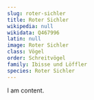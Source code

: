 ```yaml
---
slug: roter-sichler
title: Roter Sichler
wikipedia: null
wikidata: Q467996
latin: null
image: Roter Sichler
class: Vögel
order: Schreitvögel
family: Ibisse und Löffler
species: Roter Sichler
---
```


I am content.
